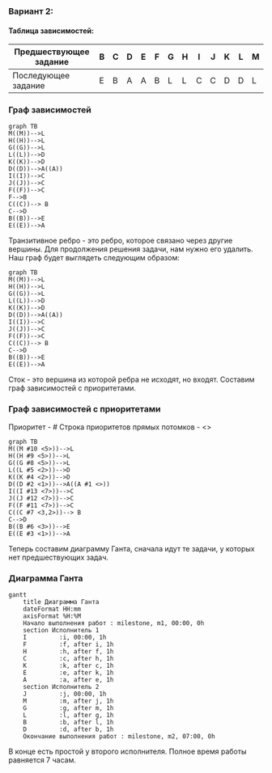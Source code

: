 ### Вариант 2:
#### Таблица зависимостей:

|Предшествующее задание| B | C | D | E | F | G | H | I | J | K | L | M |
|----------------------|---|---|---|---|---|---|---|---|---|---|---|---|
|Последующее задание   | E | B | A | A | B | L | L | C | C | D | D | L |

### Граф зависимостей

```mermaid
graph TB
M((M))-->L
H((H))-->L
G((G))-->L
L((L))-->D
K((K))-->D
D((D))-->A((A))
I((I))-->C
J((J))-->C
F((F))-->C
F-->B
C((C))--> B
C-->D
B((B))-->E
E((E))-->A
```

Транзитивное ребро - это ребро, которое связано через другие вершины. Для продолжения решения задачи, нам нужно его удалить. Наш граф будет выглядеть следующим образом: 

```mermaid
graph TB
M((M))-->L
H((H))-->L
G((G))-->L
L((L))-->D
K((K))-->D
D((D))-->A((A))
I((I))-->C
J((J))-->C
F((F))-->C
C((C))--> B
C-->D
B((B))-->E
E((E))-->A
```

Сток - это вершина из которой ребра не исходят, но входят. Составим граф зависимостей с приоритетами. 

### Граф зависимостей с приоритетами
Приоритет - #
Строка приоритетов прямых потомков - <>

```mermaid
graph TB
M((M #10 <5>))-->L
H((H #9 <5>))-->L
G((G #8 <5>))-->L
L((L #5 <2>))-->D
K((K #4 <2>))-->D
D((D #2 <1>))-->A((A #1 <>))
I((I #13 <7>))-->C
J((J #12 <7>))-->C
F((F #11 <7>))-->C
C((C #7 <3,2>))--> B
C-->D
B((B #6 <3>))-->E
E((E #3 <1>))-->A
```

Теперь составим диаграмму Ганта, сначала идут те задачи, у которых нет предшествующих задач. 

### Диаграмма Ганта
```mermaid
gantt
    title Диаграмма Ганта
    dateFormat HH:mm    
    axisFormat %H:%M
    Начало выполнения работ : milestone, m1, 00:00, 0h
    section Исполнитель 1
    I         :i, 00:00, 1h
    F         :f, after i, 1h
    H         :h, after f, 1h
    C         :c, after h, 1h
    K         :k, after c, 1h
    E         :e, after k, 1h
    A         :a, after e, 1h
    section Исполнитель 2
    J         :j, 00:00, 1h
    M         :m, after j, 1h
    G         :g, after m, 1h
    L         :l, after g, 1h
    B         :b, after l, 1h
    D         :d, after b, 1h
    Окончание выполнения работ : milestone, m2, 07:00, 0h
```

В конце есть простой у второго исполнителя. Полное время работы равняется 7 часам.
